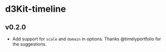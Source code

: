 # d3Kit-timeline

## v0.2.0
- Add support for ```scale``` and ```domain``` in options. Thanks @timelyportfolio for the suggestions.
